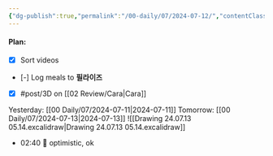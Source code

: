```yaml
---
{"dg-publish":true,"permalink":"/00-daily/07/2024-07-12/","contentClasses":"daily Friday page-white","noteIcon":"","created":"2025-01-21T01:20:16.155+10:00","updated":"2025-01-21T15:25:26.110+10:00"}
---
```


#### Plan:
- [x] Sort videos
- [-] Log meals to **필라이즈**
- [x] #post/3D on [[02 Review/Cara\|Cara]]

Yesterday: [[00 Daily/07/2024-07-11\|2024-07-11]]
Tomorrow: [[00 Daily/07/2024-07-13\|2024-07-13]]
![[Drawing 24.07.13 05.14.excalidraw\|Drawing 24.07.13 05.14.excalidraw]]
- 02:40 🙂  optimistic, ok
